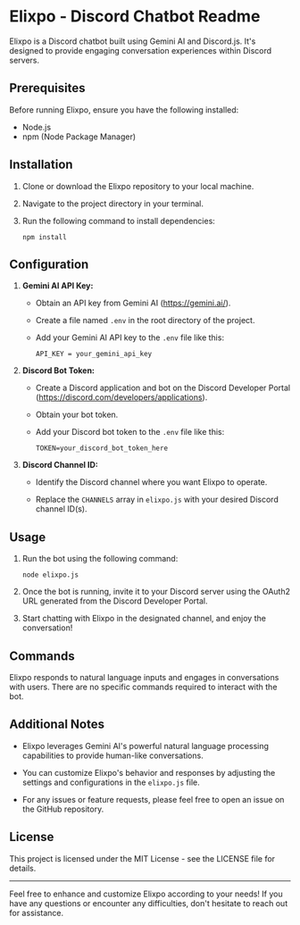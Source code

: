 # Elixpo - Discord Chatbot Readme

Elixpo is a Discord chatbot built using Gemini AI and Discord.js. It's designed to provide engaging conversation experiences within Discord servers.

## Prerequisites

Before running Elixpo, ensure you have the following installed:

- Node.js
- npm (Node Package Manager)

## Installation

1. Clone or download the Elixpo repository to your local machine.

2. Navigate to the project directory in your terminal.

3. Run the following command to install dependencies:

   ```
   npm install
   ```

## Configuration

1. **Gemini AI API Key:**
   
   - Obtain an API key from Gemini AI (https://gemini.ai/).
   
   - Create a file named `.env` in the root directory of the project.
   
   - Add your Gemini AI API key to the `.env` file like this:
   
     ```
     API_KEY = your_gemini_api_key
     ```

2. **Discord Bot Token:**

   - Create a Discord application and bot on the Discord Developer Portal (https://discord.com/developers/applications).
   
   - Obtain your bot token.
   
   - Add your Discord bot token to the `.env` file like this:
   
     ```
     TOKEN=your_discord_bot_token_here
     ```

3. **Discord Channel ID:**
   
   - Identify the Discord channel where you want Elixpo to operate.
   
   - Replace the `CHANNELS` array in `elixpo.js` with your desired Discord channel ID(s).

## Usage

1. Run the bot using the following command:

   ```
   node elixpo.js
   ```

2. Once the bot is running, invite it to your Discord server using the OAuth2 URL generated from the Discord Developer Portal.

3. Start chatting with Elixpo in the designated channel, and enjoy the conversation!

## Commands

Elixpo responds to natural language inputs and engages in conversations with users. There are no specific commands required to interact with the bot.

## Additional Notes

- Elixpo leverages Gemini AI's powerful natural language processing capabilities to provide human-like conversations.

- You can customize Elixpo's behavior and responses by adjusting the settings and configurations in the `elixpo.js` file.

- For any issues or feature requests, please feel free to open an issue on the GitHub repository.

## License

This project is licensed under the MIT License - see the LICENSE file for details.

---

Feel free to enhance and customize Elixpo according to your needs! If you have any questions or encounter any difficulties, don't hesitate to reach out for assistance.
